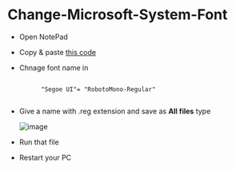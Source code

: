 # Change-Microsoft-System-Font
- Open NotePad
- Copy & paste <a href="https://github.com/yhrjfj/Change-Microsoft-System-Font/blob/main/Font-Name.txt">this code</a>
- Chnage font name in
  <pre><code class="language-bash">
        "Segoe UI"= "RobotoMono-Regular"
    </code></pre>
- Give a name with .reg extension and save as <strong>All files</strong> type

  ![image](https://github.com/yhrjfj/Change-Microsoft-System-Font/assets/102893295/afd0b63e-f041-4702-8762-af451d9e698b)


- Run that file
- Restart your PC
